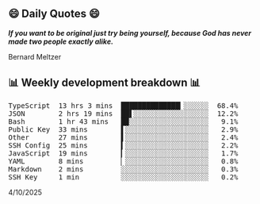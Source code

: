 ## 😄 Daily Quotes 😄

_**If you want to be original just try being yourself, because God has never made two people exactly alike.**_

Bernard Meltzer



## 📊 Weekly development breakdown 📊

<pre>TypeScript  13 hrs 3 mins  ██████████████▎░░░░░░  68.4%
JSON        2 hrs 19 mins  ██▌░░░░░░░░░░░░░░░░░░  12.2%
Bash        1 hr 43 mins   █▉░░░░░░░░░░░░░░░░░░░   9.1%
Public Key  33 mins        ▌░░░░░░░░░░░░░░░░░░░░   2.9%
Other       27 mins        ▌░░░░░░░░░░░░░░░░░░░░   2.4%
SSH Config  25 mins        ▍░░░░░░░░░░░░░░░░░░░░   2.2%
JavaScript  19 mins        ▎░░░░░░░░░░░░░░░░░░░░   1.7%
YAML        8 mins         ▏░░░░░░░░░░░░░░░░░░░░   0.8%
Markdown    2 mins         ░░░░░░░░░░░░░░░░░░░░░   0.3%
SSH Key     1 min          ░░░░░░░░░░░░░░░░░░░░░   0.2%</pre>

4/10/2025